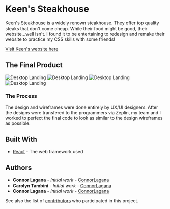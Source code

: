 # Keen's Steakhouse

Keen's Steakhouse is a widely renown steakhouse. They offer top quality steaks that don't come cheap. While their food might be good, their website...well isn't.
I found it to be entertaining to redesign and remake their website to practice my CSS skills with some friends!

[Visit Keen's website here](http://keens.surge.sh)

## The Final Product

![Desktop Landing](https://imgur.com/KVXooyF.jpg)
![Desktop Landing](https://imgur.com/zxO8gBI.jpg)
![Desktop Landing](https://imgur.com/ZSdgJnB.jpg)
![Desktop Landing](https://imgur.com/oX074wO.jpg)

### The Process

The design and wireframes were done entirely by UX/UI designers. After the designs were transfered to the programmers via Zeplin, my team and I worked to perfect the final code to look as similar to the design wireframes as possible.

## Built With

- [React](https://reactjs.org) - The web framework used

## Authors

- **Connor Lagana** - _Initial work_ - [ConnorLagana](https://github.com/connorlagana)
- **Carolyn Tambini** - _Initial work_ - [ConnorLagana](https://github.com/Tambini)
- **Connor Lagana** - _Initial work_ - [ConnorLagana](https://github.com/henryDozie)

See also the list of [contributors](https://github.com/connorlagana/keens/contributors) who participated in this project.
